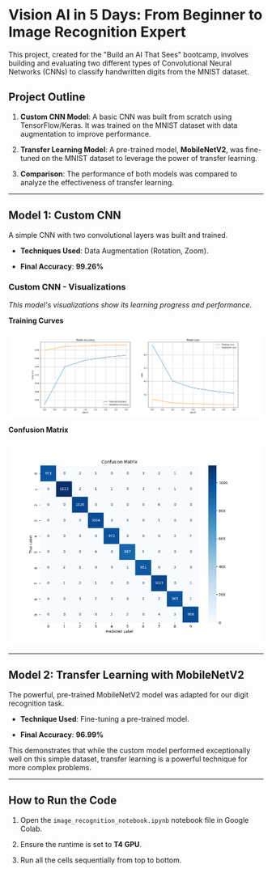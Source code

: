 # Vision AI in 5 Days: From Beginner to Image Recognition Expert



This project, created for the "Build an AI That Sees" bootcamp, involves building and evaluating two different types of Convolutional Neural Networks (CNNs) to classify handwritten digits from the MNIST dataset.



## Project Outline



1.  **Custom CNN Model**: A basic CNN was built from scratch using TensorFlow/Keras. It was trained on the MNIST dataset with data augmentation to improve performance.

2.  **Transfer Learning Model**: A pre-trained model, **MobileNetV2**, was fine-tuned on the MNIST dataset to leverage the power of transfer learning.

3.  **Comparison**: The performance of both models was compared to analyze the effectiveness of transfer learning.



---



## Model 1: Custom CNN



A simple CNN with two convolutional layers was built and trained.

* **Techniques Used**: Data Augmentation (Rotation, Zoom).

* **Final Accuracy**: **99.26%**



### Custom CNN - Visualizations

*This model's visualizations show its learning progress and performance.*



**Training Curves**

![Training Curves](training_curves.png)



**Confusion Matrix**

![Confusion Matrix](confusion_matrix.png)



---



## Model 2: Transfer Learning with MobileNetV2



The powerful, pre-trained MobileNetV2 model was adapted for our digit recognition task.

* **Technique Used**: Fine-tuning a pre-trained model.

* **Final Accuracy**: **96.99%**



This demonstrates that while the custom model performed exceptionally well on this simple dataset, transfer learning is a powerful technique for more complex problems.



---



## How to Run the Code

1.  Open the `image_recognition_notebook.ipynb` notebook file in Google Colab.

2.  Ensure the runtime is set to **T4 GPU**.

3.  Run all the cells sequentially from top to bottom.
